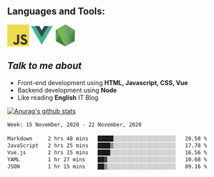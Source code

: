 ## **Languages and Tools:**      
<code><img height="50" src="https://raw.githubusercontent.com/github/explore/80688e429a7d4ef2fca1e82350fe8e3517d3494d/topics/javascript/javascript.png"></code>
<code><img height="50"  src="https://raw.githubusercontent.com/github/explore/80688e429a7d4ef2fca1e82350fe8e3517d3494d/topics/vue/vue.png"></code>
<code><img height="50"  src="https://raw.githubusercontent.com/github/explore/80688e429a7d4ef2fca1e82350fe8e3517d3494d/topics/nodejs/nodejs.png"></code>

## *Talk to me about*
- Front-end development using **HTML, Javascript, CSS, Vue**
- Backend development using **Node**
- Like reading **English** IT Blog    

[![Anurag's github stats](https://github-readme-stats.vercel.app/api?username=qdi5)](https://github.com/anuraghazra/github-readme-stats)    

<!--START_SECTION:waka-->
```text
Week: 15 November, 2020 - 22 November, 2020

Markdown     2 hrs 48 mins   █████░░░░░░░░░░░░░░░░░░░░   20.58 % 
JavaScript   2 hrs 25 mins   ████▒░░░░░░░░░░░░░░░░░░░░   17.78 % 
Vue.js       2 hrs 15 mins   ████░░░░░░░░░░░░░░░░░░░░░   16.56 % 
YAML         1 hr 27 mins    ██▓░░░░░░░░░░░░░░░░░░░░░░   10.68 % 
JSON         1 hr 15 mins    ██▒░░░░░░░░░░░░░░░░░░░░░░   09.16 % 
```
<!--END_SECTION:waka-->
